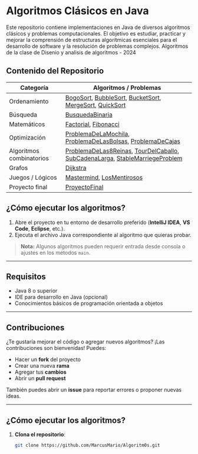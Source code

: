 # Algoritmos Clásicos en Java

Este repositorio contiene implementaciones en Java de diversos algoritmos clásicos y problemas computacionales. El objetivo es estudiar, practicar y mejorar la comprensión de estructuras algorítmicas esenciales para el desarrollo de software y la resolución de problemas complejos. Algoritmos de la clase de Disenio y analisis de algoritmos - 2024

## Contenido del Repositorio

| Categoría                  | Algoritmos / Problemas                                                                 |
|----------------------------|----------------------------------------------------------------------------------------|
|  Ordenamiento            | [BogoSort](./BogoSort), [BubbleSort](./BubbleSort), [BucketSort](./BucketSort), [MergeSort](./MergeSort), [QuickSort](./QuickSort) |
|  Búsqueda                | [BusquedaBinaria](./BusquedaBinaria)                                                  |
|  Matemáticos             | [Factorial](./Factorial), [Fibonacci](./Fibonacci)                                     |
|  Optimización            | [ProblemaDeLaMochila](./ProblemaDeLaMochila), [ProblemaDeLasBolsas](./ProblemaDeLasBolsas), [ProblemaDeCajas](./ProblemaDeCajas) |
|  Algoritmos combinatorios | [ProblemaDeLas8Reinas](./ProblemaDeLas8Reinas), [TourDelCaballo](./TourDelCaballo), [SubCadenaLarga](./SubCadenaLarga), [StableMarriegeProblem](./StableMarriegeProblem) |
|  Grafos                  | [Dijkstra](./Dijkstra)                                                                |
|  Juegos / Lógicos         | [Mastermind](./Mastermind), [LosMentirosos](./LosMentirosos)                          |
|  Proyecto final           | [ProyectoFinal](./ProyectoFinal)                                                      |

##  ¿Cómo ejecutar los algoritmos?

1. Abre el proyecto en tu entorno de desarrollo preferido (**IntelliJ IDEA**, **VS Code**, **Eclipse**, etc.).
2. Ejecuta el archivo Java correspondiente al algoritmo que quieras probar.

>  **Nota:** Algunos algoritmos pueden requerir entrada desde consola o ajustes en los métodos `main`.

---

##  Requisitos

- Java 8 o superior
- IDE para desarrollo en Java (opcional)
- Conocimientos básicos de programación orientada a objetos

---

##  Contribuciones

¿Te gustaría mejorar el código o agregar nuevos algoritmos? ¡Las contribuciones son bienvenidas! Puedes:

- Hacer un **fork** del proyecto
- Crear una nueva **rama**
- Agregar tus **cambios**
- Abrir un **pull request**

También puedes abrir un **issue** para reportar errores o proponer nuevas ideas.

---

##  ¿Cómo ejecutar los algoritmos?

1. **Clona el repositorio**:
   ```bash
   git clone https://github.com/MarcusMario/Algoritm0s.git 

